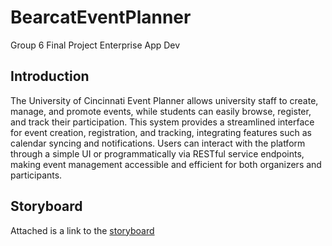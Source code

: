 # BearcatEventPlanner
Group 6 Final Project Enterprise App Dev

## Introduction
The University of Cincinnati Event Planner allows university staff to create, manage, and promote events, while students can easily browse, register, and track their participation. This system provides a streamlined interface for event creation, registration, and tracking, integrating features such as calendar syncing and notifications. Users can interact with the platform through a simple UI or programmatically via RESTful service endpoints, making event management accessible and efficient for both organizers and participants.

## Storyboard

Attached is a link to the [storyboard]("docs/Storyboard.pdf")